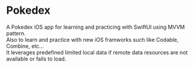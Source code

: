# Pokedex
A Pokedex iOS app for learning and practicing with SwiftUI using MVVM pattern.  
Also to learn and practice with new iOS framworks such like Codable, Combine, etc...  
It leverages predefined limited local data if remote data resources are not available or fails to load.
